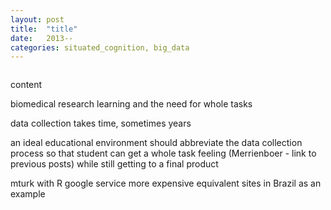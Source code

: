 ```yaml
---
layout: post
title:  "title"
date:   2013--
categories: situated_cognition, big_data
---
```


![]()

content
<!-- 
learning
big data
situated cognition
 -->
biomedical research learning and the need for whole tasks

data collection takes time, sometimes years

an ideal educational environment should abbreviate the data collection process so that student can get a whole task feeling (Merrienboer - link to previous posts) while still getting to a final product

mturk with R
google service more expensive
equivalent sites in Brazil as an example